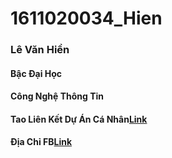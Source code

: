 # 1611020034_Hien
### Lê Văn Hiền
#### Bậc Đại Học
#### Công Nghệ Thông Tin
#### Tao Liên Kết Dự Án Cá Nhân[Link](https://www.facebook.com/profile.php?id=100010028322330)

#### Địa Chỉ FB[Link](https://www.facebook.com/profile.php?id=100010028322330)
